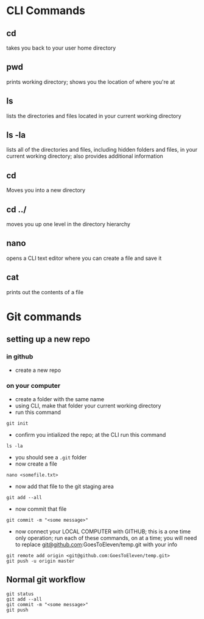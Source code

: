 # CLI Commands

## cd
takes you back to your user home directory

## pwd
prints working directory; shows you the location of where you're at

## ls
lists the directories and files located in your current working directory

## ls -la
lists all of the directories and files, including hidden folders and files, in your current working directory; also provides additional information

## cd <some directory>
Moves you into a new directory

## cd ../
moves you up one level in the directory hierarchy

## nano <some file name>
opens a CLI text editor where you can create a file and save it

## cat <filename>
prints out the contents of a file

# Git commands

## setting up a new repo

### in github
- create a new repo

### on your computer
- create a folder with the same name
- using CLI, make that folder your current working directory
- run this command

```
git init
```

- confirm you intialized the repo; at the CLI run this command

```
ls -la
```

- you should see a ```.git``` folder
- now create a file

```
nano <somefile.txt>
```

- now add that file to the git staging area

```
git add --all
```

- now commit that file

```
git commit -m "<some message>"
```

- now connect your LOCAL COMPUTER with GITHUB; this is a one time only operation; run each of these commands, on at a time; you will need to replace git@github.com:GoesToEleven/temp.git with your info

```
git remote add origin <git@github.com:GoesToEleven/temp.git>
git push -u origin master

```

## Normal git workflow

```
git status
git add --all
git commit -m "<some message>"
git push
```

